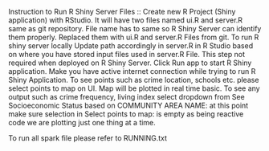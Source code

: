 Instruction to Run R Shiny Server Files ::
Create new R Project (Shiny application) with RStudio.
It will have two files named ui.R and server.R same as git repository. File name has to same so R Shiny Server can identify them properly. 
Replaced them with ui.R and server.R Files from git.
To run R shiny server locally Update path accordingly in server.R in R Studio based on where you have stored input files used in server.R File. This step not required when deployed on R Shiny Server. 
Click Run app to start R Shiny application. Make you have active internet connection while trying to run R Shiny Application. 
To see points such as crime location, schools etc. please select points to map on UI. 
Map will be plotted in real time basic. To see any output such as crime frequency, living index select dropdown from See Socioeconomic Status based on COMMUNITY AREA NAME: at this point make sure selection in Select points to map: is empty as being reactive code we are plotting just one thing at a time. 

To run all spark file please refer to RUNNING.txt
